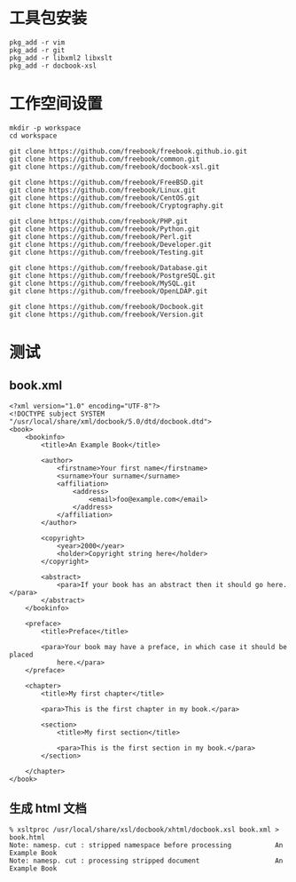 # 工具包安装

    pkg_add -r vim
    pkg_add -r git
    pkg_add -r libxml2 libxslt
    pkg_add -r docbook-xsl

# 工作空间设置

    mkdir -p workspace
    cd workspace
    
    git clone https://github.com/freebook/freebook.github.io.git
    git clone https://github.com/freebook/common.git
    git clone https://github.com/freebook/docbook-xsl.git
    
    git clone https://github.com/freebook/FreeBSD.git
    git clone https://github.com/freebook/Linux.git
    git clone https://github.com/freebook/CentOS.git 
    git clone https://github.com/freebook/Cryptography.git
    
    git clone https://github.com/freebook/PHP.git
    git clone https://github.com/freebook/Python.git
    git clone https://github.com/freebook/Perl.git
    git clone https://github.com/freebook/Developer.git
    git clone https://github.com/freebook/Testing.git
    
    git clone https://github.com/freebook/Database.git    
    git clone https://github.com/freebook/PostgreSQL.git
    git clone https://github.com/freebook/MySQL.git 
    git clone https://github.com/freebook/OpenLDAP.git 
    
    git clone https://github.com/freebook/Docbook.git
    git clone https://github.com/freebook/Version.git


# 测试

## book.xml
    
    <?xml version="1.0" encoding="UTF-8"?>
    <!DOCTYPE subject SYSTEM "/usr/local/share/xml/docbook/5.0/dtd/docbook.dtd">
    <book>
    	<bookinfo>
    		<title>An Example Book</title>
    
    		<author>
    			<firstname>Your first name</firstname>
    			<surname>Your surname</surname>
    			<affiliation>
    				<address>
    					<email>foo@example.com</email>
    				</address>
    			</affiliation>
    		</author>
    
    		<copyright>
    			<year>2000</year>
    			<holder>Copyright string here</holder>
    		</copyright>
    
    		<abstract>
    			<para>If your book has an abstract then it should go here.</para>
    		</abstract>
    	</bookinfo>
    
    	<preface>
    		<title>Preface</title>
    
    		<para>Your book may have a preface, in which case it should be placed
    			here.</para>
    	</preface>
    
    	<chapter>
    		<title>My first chapter</title>
    
    		<para>This is the first chapter in my book.</para>
    
    		<section>
    			<title>My first section</title>
    
    			<para>This is the first section in my book.</para>
    		</section>
    
    	</chapter>
    </book>

## 生成 html 文档

    % xsltproc /usr/local/share/xsl/docbook/xhtml/docbook.xsl book.xml > book.html
    Note: namesp. cut : stripped namespace before processing           An Example Book
    Note: namesp. cut : processing stripped document                   An Example Book
